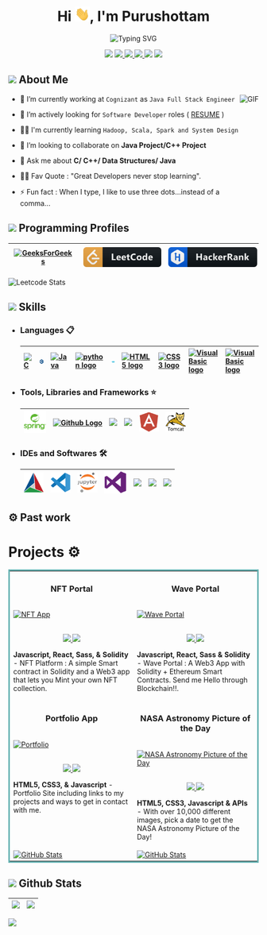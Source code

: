 <h1 align="center">Hi <img src="https://github.com/ABSphreak/ABSphreak/blob/master/gifs/Hi.gif" width="30px">, I'm Purushottam</h1>  
  
<div align="center">
  
![Typing SVG](https://readme-typing-svg.herokuapp.com?font=ROBOT&size=25&color=39FF14&background=000000&center=true&vCenter=true&width=490&lines=%3E+Welcome+to+my+GitHub+profile...!)

</div>


<p align='center'>
<a href="https://www.linkedin.com/in/pk-bca/"> <img src="https://img.shields.io/badge/linkedin-%230077B5.svg?&style=for-the-badge&logo=linkedin&logoColor=white" /></a>
<a href="Pkumar.mca22@gmail.com">  <img src="https://img.shields.io/badge/Gmail-D14836?style=for-the-badge&logo=gmail&logoColor=white" />  </a>
<a href="https://github.com/Purushottam-BCA"><img src="https://img.shields.io/badge/github-%23121011.svg?style=for-the-badge&logo=github&logoColor=white" />  </a>
<a href="https://stackoverflow.com/users/14945674/purushottam/"><img src="https://img.shields.io/badge/Stack_Overflow-FE7A16?style=for-the-badge&logo=stack-overflow&logoColor=white" /> </a>
<a href="https://twitter.com/Puru_bca"> <img src="https://img.shields.io/badge/Twitter-1DA1F2?style=for-the-badge&logo=twitter&logoColor=white" /></a>
<a href="https://www.facebook.com/pkr.bca/"><img src="https://img.shields.io/badge/Facebook-1877F2?style=for-the-badge&logo=facebook&logoColor=white"/></a>
<br> 
</p>

<!-- ABOUT ME -->
## <img src="https://c.tenor.com/NCRHhqkXrJYAAAAi/programmers-go-internet.gif" width="25">  <b>About Me</b>
<!-- RIGHT SIGHT PIC -->
<img align="right" height="260px" alt="GIF" src="https://i.pinimg.com/originals/e4/26/70/e426702edf874b181aced1e2fa5c6cde.gif" />

- 🔭 I’m currently working at ` Cognizant ` as ` Java Full Stack Engineer `  
                                             
- 🌱 I’m actively looking for `Software Developer` roles ( [RESUME](https://drive.google.com/file/d/1SSCRL05Wcka6zGZY8j7EQ1Dn4HmG1uX8/view) )

- 👨‍💻 I'm currently learning `Hadoop, 𝚂𝚌𝚊𝚕𝚊, 𝚂𝚙𝚊𝚛𝚔 and System Design`

- 👯 I’m looking to collaborate on **Java Project/C++ Project**

- 💬 Ask me about **C/ C++/ Data Structures/ Java**

- 💪🏼 Fav Quote : "Great Developers never stop learning".

- ⚡ Fun fact : When I type, I like to use three dots…instead of a comma...
##

## <img src="https://c.tenor.com/5ry-200hErMAAAAd/hacker-hacker-man.gif" width="25"> <b> Programming Profiles </b>

<!--<a href="https://www.codechef.com/users/abhimaira_10"><img src="https://raw.githubusercontent.com/AbhishekMaira10/AbhishekMaira10/master/Resources/svg/codechef.svg" alt="codechef" style="vertical-align:top; margin:4px"> </a> &nbsp; &nbsp; &nbsp;-->
| [<img src="https://user-images.githubusercontent.com/84143197/190622996-5906af45-3824-4c78-a1d8-fdc3e0de7f4b.png" alt="GeeksForGeeks" style="vertical-align:top; margin:4px">](https://auth.geeksforgeeks.org/user/purushottamkumar4) | [<img src="https://raw.githubusercontent.com/AbhishekMaira10/AbhishekMaira10/master/Resources/svg/leetcode.svg" alt="leetcode" style="vertical-align:top; margin:4px">](https://leetcode.com/Pk_1998/)| [<img src="https://raw.githubusercontent.com/AbhishekMaira10/AbhishekMaira10/master/Resources/svg/hackerrank.svg" alt="hackerrank" style="vertical-align:top; margin:4px">](https://www.hackerrank.com/Pkumar_98) |
|---|---|---|

![Leetcode Stats](https://leetcard.jacoblin.cool/Pk_1998?theme=dark&hide=ranking&animation=false&cache=0)

## <img src="https://media2.giphy.com/media/QssGEmpkyEOhBCb7e1/giphy.gif?cid=ecf05e47a0n3gi1bfqntqmob8g9aid1oyj2wr3ds3mg700bl&rid=giphy.gif" width ="25"><b> Skills</b>

- ### Languages 📋

	| [<img src="https://cdn.jsdelivr.net/gh/devicons/devicon/icons/c/c-plain.svg" alt="C" width="40">](https://www.cprogramming.com/)  | [<img src="https://raw.githubusercontent.com/devicons/devicon/v2.15.1/icons/cplusplus/cplusplus-plain.svg" alt="cpp" width="45">](https://isocpp.org/)  | [<img src="https://cdn.jsdelivr.net/gh/devicons/devicon/icons/java/java-plain.svg" alt="Java" width="40">](https://www.java.com/) | [<img src="https://cdn.jsdelivr.net/gh/devicons/devicon/icons/python/python-plain.svg" alt="python logo" width="40">](https://www.python.org/) | [<img src="https://raw.githubusercontent.com/devicons/devicon/v2.15.1/icons/go/go-original-wordmark.svg" alt="go logo" width="40">](https://golang.org/)  | [<img src="https://user-images.githubusercontent.com/84143197/190717689-1529c051-a6fb-4844-a0c9-3a3fb7b1c456.png" alt="HTML5 logo" width="40">]() | [<img src="https://user-images.githubusercontent.com/84143197/190718152-b9be6d8b-130f-467b-a791-b7b1e9f3fd08.png" alt="CSS3 logo" width="40">]() |[<img src="https://user-images.githubusercontent.com/84143197/190718062-373532f3-926c-48fc-804c-2d7116e7704d.png" alt="Visual Basic logo" width="40">]() | [<img src="https://img.icons8.com/fluent/50/000000/mysql-logo.png" alt="Visual Basic logo" width="40">]() |
	|---|---|---|---|---|---|---|---|---|

- ### Tools, Libraries and Frameworks ⭐️

	| [<img src="https://raw.githubusercontent.com/devicons/devicon/v2.15.1/icons/spring/spring-original-wordmark.svg" alt="Spring" width="45">]()  | [<img src="https://user-images.githubusercontent.com/84143197/190725810-2e64f5dc-6dcd-43f2-813d-bc22534b22cf.png" alt="Github Logo" width="45">]() | [<img src="https://user-images.githubusercontent.com/84143197/190737510-f34559fa-91d4-40e2-8ace-5fea7e72e467.png" width="40">](https://golang.org/) | [<img src="https://user-images.githubusercontent.com/84143197/190741986-dc284220-5839-43e1-b43a-f0f65e277cf7.png" width="40">]() | [<img src="https://raw.githubusercontent.com/devicons/devicon/v2.15.1/icons/angularjs/angularjs-plain.svg" width="40">]() | [<img src="https://raw.githubusercontent.com/devicons/devicon/v2.15.1/icons/tomcat/tomcat-original-wordmark.svg" width="40">]() |
	|---|---|---|---|---|---|
        
- ### IDEs and Softwares 🛠️

	| [<img src="https://raw.githubusercontent.com/devicons/devicon/v2.15.1/icons/cmake/cmake-original.svg" width="40">]() | [<img src="https://raw.githubusercontent.com/devicons/devicon/v2.15.1/icons/vscode/vscode-original.svg" width="40">]() | [<img src="https://raw.githubusercontent.com/devicons/devicon/v2.15.1/icons/jupyter/jupyter-original-wordmark.svg" width="40">]() | [<img src="https://raw.githubusercontent.com/devicons/devicon/v2.15.1/icons/visualstudio/visualstudio-plain.svg" width="45">]() | [<img src="https://1.bp.blogspot.com/-h9D36wzWc1E/WRHtrvRXlyI/AAAAAAAABPI/3MGZ1bpRPTYYxFWOkV-QwsXzY9klH-84gCLcB/s400/code%2Bblock%2Blogo.jpg" width="45">]() | [<img src="https://encrypted-tbn0.gstatic.com/images?q=tbn:ANd9GcR5EUljSTU4Bl9jRgp5L0v7TUAlB-Ntl0EAIq_FSaofQ7tfCiVrbVW2Bs_24-UPCnRYVBE&usqp=CAU" width="45">]() | [<img src="https://user-images.githubusercontent.com/84143197/190735598-4bf3d8c5-5cea-4814-82bd-9fa396e66527.png" width="40">]() |
	|---|---|---|---|---|---|---|
	
## ⚙️ Past work 

# Projects ⚙️
<!-- <h1 align="center">Projects</h1> -->
<table bordercolor="#66b2b2">
  
  <tr>
    <td width="50%" valign="top">
      <h3 align="center">NFT Portal</h3>
        <br />
        <a target="_blank" href="http://nftportalbyrahul.netlify.app">
            <img src="images/nftportal.jpg" width="100%" alt="NFT App"/>
        </a>
        <br />
        <p align="center">
          <br>
  <a href="https://github.com/rahulkarda/NFT-Portal" target="_blank">
    <img src="https://img.shields.io/static/v1?label=|&message=REPO&color=f&style=plastic&logo=github&logo-color=white"/>
  </a>  
  <a href="http://nftportalbyrahul.netlify.app" target="_blank">
    <img src="https://img.shields.io/static/v1?label=|&message=WEBSITE&color=cdf998&style=plastic&logo=wordpress&logo-color=white"/>
  </a>
      </p>
        <p><strong>Javascript, React, Sass, & Solidity</strong> - NFT Platform :  A simple Smart contract in Solidity and a Web3 app that lets you Mint your own NFT collection.</p>
    </td>
    <td width="50%" valign="top">
      <h3 align="center">Wave Portal</h3>
        <br />
      <a target="_blank" href="https://codepen.io/ShawnBasquiat/full/bGVWpYw">
            <img src="images/waveportal.jpg" width="100%"  alt="Wave Portal"/>
        </a>
        <br />
        <p align="center">
   <br>
  <a href="https://github.com/rahulkarda/Wave-Portal" target="_blank">
    <img src="https://img.shields.io/static/v1?label=|&message=REPO&color=f&style=plastic&logo=github&logo-color=white"/>
  </a> 
  <a href="https://waveatrahul.netlify.app/" target="_blank">
    <img src="https://img.shields.io/static/v1?label=|&message=WEBSITE&color=cdf998&style=plastic&logo=wordpress&logo-color=white"/>
  </a>
      </p>
        <p><strong>Javascript, React, Sass & Solidity</strong> - Wave Portal : A Web3 App with Solidity + Ethereum Smart Contracts. Send me Hello through Blockchain!!.</p>
    </td>
  </tr>
  
  <tr>
    <td width="50%" valign="top">
      <h3 align="center">Portfolio App</h3>
      <br />
        <a target="_blank" href="https://rahulkarda.netlify.app">
          <img src="images/portfolio.jpg" width="100%" alt="Portfolio"/>
        </a>
      <br />
        <p align="center">
          <br>
  <a href="https://github.com/rahulkarda/Portfolio" target="_blank">
    <img src="https://img.shields.io/static/v1?label=|&message=REPO&color=f&style=plastic&logo=github&logo-color=white"/>
  </a>
  <a href="http://rahulkarda.netlify.app" target="_blank">
    <img src="https://img.shields.io/static/v1?label=|&message=WEBSITE&color=cdf998&style=plastic&logo=wordpress&logo-color=white"/>
  </a>
      </p>
        <p><strong>HTML5, CSS3, & Javascript</strong> - Portfolio Site including links to my projects and ways to get in contact with me.</p>
    </td>
    <td width="50%" valign="top">
      <h3 align="center">NASA Astronomy Picture of the Day</h3>
        <br />
        <a target="_blank" href="https://github.com/rahulkarda/NASA-APOD">
          <img src="images/apodbyrahul.jpg" width="100%" alt="NASA Astronomy Picture of the Day"/>
        </a>
        <br />
        <p align="center">
          <br>
  <a href="https://github.com/rahulkarda/NASA-APOD" target="_blank">
    <img src="https://img.shields.io/static/v1?label=|&message=REPO&color=f&style=plastic&logo=github&logo-color=white"/>
  </a>
  <a href="https://apodbyrahul.netlify.app" target="_blank">
    <img src="https://img.shields.io/static/v1?label=|&message=WEBSITE&color=cdf998&style=plastic&logo=wordpress&logo-color=white"/>
  </a> 
      </p>
        <p><strong>HTML5, CSS3, Javascript & APIs</strong> - With over 10,000 different images, pick a date to get the NASA Astronomy Picture of the Day!</p>
    </td>
  </tr>
	
<tr>
   <td width="50%" valign="top">
     <a href="https://github.com/7oSkaaa/Strees_Testing">
       <img width="100%" src="https://github-readme-stats.vercel.app/api/pin/?username=7oSkaaa&repo=Strees_Testing&theme=tokyonight" alt="GitHub Stats" />
     </a>
   </td>	
   <td width="50%" valign="top">	
     <a href="https://github.com/7oSkaaa/Codeforces-Polygon-Template">
       <img width="100%" src="https://github-readme-stats.vercel.app/api/pin/?username=7oSkaaa&repo=Codeforces-Polygon-Template&theme=tokyonight" alt="GitHub Stats" />
     </a>
  </td>
</tr>
</table>

###

<!-- GITHUB STATS -->
## <img src = "https://user-images.githubusercontent.com/84143197/190625589-3b837d1e-dac1-4b56-ac84-ca3f5d94566f.gif" width = 25> <b>Github Stats</b>
| <a href="https://github.com/Purushottam-BCA/github-readme-stats"> <img height="137px" src="https://github-readme-stats.vercel.app/api?username=Purushottam-BCA&hide_title=true&hide_border=true&show_icons=true&include_all_commits=true&count_private=true&line_height=21&text_color=000&icon_color=000&bg_color=0,ea6161,ffc64d,fffc4d,52fa5a&theme=graywhite" /> </a> | <a href="https://github.com/Purushottam-BCA/github-readme-stats"> <img height="137px" src="https://github-readme-stats.vercel.app/api/top-langs/?username=Purushottam-BCA&hide_title=true&hide_border=true&show_icons=true&layout=compact&langs_count=6&exclude_repo=Python-Programs&text_color=000&icon_color=fff&bg_color=0,52fa5a,4dfcff,c64dff&theme=graywhite&hide=jupyter%20notebook,html,typescript,javascript,css" /></a> |
| ------------- | ------------- |
<img src="https://activity-graph.herokuapp.com/graph?username=Purushottam-BCA&bg_color=0f2d3d&color=1cadfb&line=1cadfb&point=1cadfb&area=true&hide_border=true">
